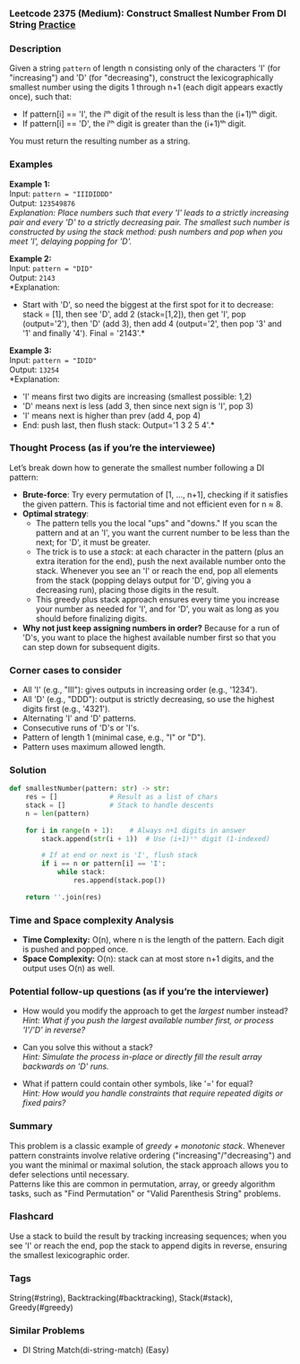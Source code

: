 ### Leetcode 2375 (Medium): Construct Smallest Number From DI String [Practice](https://leetcode.com/problems/construct-smallest-number-from-di-string)

### Description  
Given a string `pattern` of length n consisting only of the characters 'I' (for "increasing") and 'D' (for "decreasing"), construct the lexicographically smallest number using the digits 1 through n+1 (each digit appears exactly once), such that:
- If pattern[i] == 'I', the iᵗʰ digit of the result is less than the (i+1)ᵗʰ digit.
- If pattern[i] == 'D', the iᵗʰ digit is greater than the (i+1)ᵗʰ digit.

You must return the resulting number as a string.

### Examples  

**Example 1:**  
Input: `pattern = "IIIDIDDD"`  
Output: `123549876`  
*Explanation: Place numbers such that every 'I' leads to a strictly increasing pair and every 'D' to a strictly decreasing pair. The smallest such number is constructed by using the stack method: push numbers and pop when you meet 'I', delaying popping for 'D'.*  

**Example 2:**  
Input: `pattern = "DID"`  
Output: `2143`  
*Explanation:  
- Start with 'D', so need the biggest at the first spot for it to decrease: stack = [1], then see 'D', add 2 (stack=[1,2]), then get 'I', pop (output='2'), then 'D' (add 3), then add 4 (output='2', then pop '3' and '1' and finally '4'). Final = '2143'.*  

**Example 3:**  
Input: `pattern = "IDID"`  
Output: `13254`  
*Explanation:  
- 'I' means first two digits are increasing (smallest possible: 1,2)
- 'D' means next is less (add 3, then since next sign is 'I', pop 3)
- 'I' means next is higher than prev (add 4, pop 4)
- End: push last, then flush stack: Output='1 3 2 5 4'.*  

### Thought Process (as if you’re the interviewee)  
Let’s break down how to generate the smallest number following a DI pattern:
- **Brute-force**: Try every permutation of [1, ..., n+1], checking if it satisfies the given pattern. This is factorial time and not efficient even for n ≈ 8.
- **Optimal strategy**:
    - The pattern tells you the local "ups" and "downs." If you scan the pattern and at an 'I', you want the current number to be less than the next; for 'D', it must be greater.
    - The trick is to use a *stack*: at each character in the pattern (plus an extra iteration for the end), push the next available number onto the stack. Whenever you see an 'I' or reach the end, pop all elements from the stack (popping delays output for 'D', giving you a decreasing run), placing those digits in the result.
    - This greedy plus stack approach ensures every time you increase your number as needed for 'I', and for 'D', you wait as long as you should before finalizing digits.
- **Why not just keep assigning numbers in order?** Because for a run of 'D's, you want to place the highest available number first so that you can step down for subsequent digits.

### Corner cases to consider  
- All 'I' (e.g., "III"): gives outputs in increasing order (e.g., '1234').
- All 'D' (e.g., "DDD"): output is strictly decreasing, so use the highest digits first (e.g., '4321').
- Alternating 'I' and 'D' patterns.
- Consecutive runs of 'D's or 'I's.
- Pattern of length 1 (minimal case, e.g., "I" or "D").
- Pattern uses maximum allowed length.

### Solution

```python
def smallestNumber(pattern: str) -> str:
    res = []             # Result as a list of chars
    stack = []           # Stack to handle descents
    n = len(pattern)
    
    for i in range(n + 1):    # Always n+1 digits in answer
        stack.append(str(i + 1))  # Use (i+1)ᵗʰ digit (1-indexed)
        
        # If at end or next is 'I', flush stack
        if i == n or pattern[i] == 'I':
            while stack:
                res.append(stack.pop())
                
    return ''.join(res)
```

### Time and Space complexity Analysis  

- **Time Complexity:** O(n), where n is the length of the pattern. Each digit is pushed and popped once.
- **Space Complexity:** O(n): stack can at most store n+1 digits, and the output uses O(n) as well.

### Potential follow-up questions (as if you’re the interviewer)  

- How would you modify the approach to get the *largest* number instead?  
  *Hint: What if you push the largest available number first, or process 'I'/'D' in reverse?*

- Can you solve this without a stack?  
  *Hint: Simulate the process in-place or directly fill the result array backwards on 'D' runs.*

- What if pattern could contain other symbols, like '=' for equal?  
  *Hint: How would you handle constraints that require repeated digits or fixed pairs?*

### Summary
This problem is a classic example of *greedy + monotonic stack*. Whenever pattern constraints involve relative ordering ("increasing"/"decreasing") and you want the minimal or maximal solution, the stack approach allows you to defer selections until necessary.  
Patterns like this are common in permutation, array, or greedy algorithm tasks, such as "Find Permutation" or "Valid Parenthesis String" problems.


### Flashcard
Use a stack to build the result by tracking increasing sequences; when you see 'I' or reach the end, pop the stack to append digits in reverse, ensuring the smallest lexicographic order.

### Tags
String(#string), Backtracking(#backtracking), Stack(#stack), Greedy(#greedy)

### Similar Problems
- DI String Match(di-string-match) (Easy)